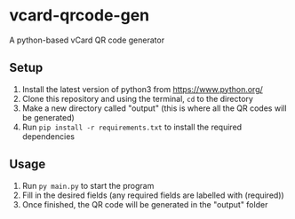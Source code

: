 # vcard-qrcode-gen

A python-based vCard QR code generator

## Setup

1. Install the latest version of python3 from https://www.python.org/ 
2. Clone this repository and using the terminal, `cd` to the directory
3. Make a new directory called "output" (this is where all the QR codes will be generated)
4. Run `pip install -r requirements.txt` to install the required dependencies

## Usage

1. Run `py main.py` to start the program
2. Fill in the desired fields (any required fields are labelled with (required))
3. Once finished, the QR code will be generated in the "output" folder
